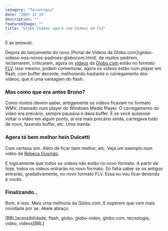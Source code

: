 ```yaml
---
category: "Tecnologia"
date: "2007-12-19"
description: ""
featuredImage: ""
title: "Globo Vídeos agora com Vídeos em FLV"
---
```


E ae pessoal.

Depois do lançamento do novo [Portal de Vídeos da Globo.com]/globo-videos-nos-novos-padroes-globocom.html), de muitos pedirem, reclamarem, criticarem, agora os [vídeos](http://video.globo.com) da [Globo.com](http://www.globo.com) estão no formato [FLV](http://pt.wikipedia.org/wiki/FLV). Isso mesmo, podem comemorar, agora os vídeos estão num player em flash, com buffer decente, melhorando bastante o carregamento dos vídeos, que é uma vantagem do flash.

### Mas como que era antes Bruno?

Como muitos devem saber, antigamente os vídeos ficavam no formato WMV, chamado num player do Windows Media Player. O carregamento do vídeo era precário, sempre pausava e dava buffer. E se você quisesse voltar o vídeo em algum ponto, aí era mais precário ainda, carregava tudo de novo, fazendo buffer, etc. Uma merda.

### Agora tá bem melhor hein Dulcetti

Com certeza sim. Além de ficar bem melhor, etc. Veja um exemplo num vídeo da [Rebeca Gusmão](http://video.globo.com/Videos/Player/Noticias/0,,GIM767422-7823-REBECA+GUSMAO+PERDE+AS+MEDALHAS+DO+PAN,00.html).

E logicamente que todos os vídeos não estão no novo formato. A partir de hoje, todos os vídeos entrarão no novo formato. Só falta saber se os antigos entrarão, gradativamente, no novo formato FLV. Essa eu vou ficar devendo à vocês.

### Finalizando..

Bom, é isso. Mais uma melhoria da Globo.com. E esperem que vem mais novidade por ae. Akele abraço.

\[BBL\]acessibilidade, flash, globo, globo-video, globo.com, tecnologia, video, videos\[BBL\]
